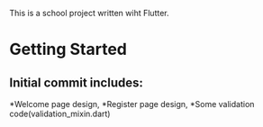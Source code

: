 This is a school project written wiht Flutter.

# Getting Started

## Initial commit includes:

*Welcome page design,
*Register page design,
*Some validation code(validation_mixin.dart)
